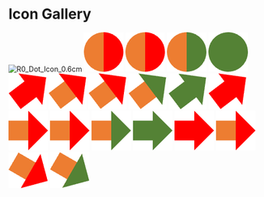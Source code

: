 <!DOCTYPE html>
<html>
<head>
  <title>Public Icon Gallery</title>
</head>
<body>
  <h1>Icon Gallery</h1>
  
  <div>
<img src="https://raw.github.com/DBPFC/dbpfc.github.io/blob/main/R0_Dot_Icon_0.6cm.png" alt="R0_Dot_Icon_0.6cm">
<img src="https://github.com/DBPFC/dbpfc.github.io/blob/main/AR0_Dot_Icon_0.6cm.png" alt="AR0_Dot_Icon_0.6cm">
<img src="https://github.com/DBPFC/dbpfc.github.io/blob/main/AR0_Dot_Icon_0.6cm.png" alt="AR0_Dot_Icon_0.6cm">
<img src="https://github.com/DBPFC/dbpfc.github.io/blob/main/AG0_Dot_Icon_0.6cm.png" alt="AG0_Dot_Icon_0.6cm">
<img src="https://github.com/DBPFC/dbpfc.github.io/blob/main/G0_Dot_Icon_0.6cm.png" alt="G0_Dot_Icon_0.6cm">
<img src="https://github.com/DBPFC/dbpfc.github.io/blob/main/R2_Arrow_Improved.png" alt="R2_Arrow_Improved">
<img src="https://github.com/DBPFC/dbpfc.github.io/blob/main/AR2_Arrow_Improved.png" alt="AR2_Arrow_Improved">
<img src="https://github.com/DBPFC/dbpfc.github.io/blob/main/AR2_Arrow_Improved.png" alt="AR2_Arrow_Improved">
<img src="https://github.com/DBPFC/dbpfc.github.io/blob/main/AG2_Arrow_Improved.png" alt="AG2_Arrow_Improved">
<img src="https://github.com/DBPFC/dbpfc.github.io/blob/main/G2_Arrow_Improved.png" alt="G2_Arrow_Improved">
<img src="https://github.com/DBPFC/dbpfc.github.io/blob/main/R2_Arrow_Improved.png" alt="R2_Arrow_Improved">
<img src="https://github.com/DBPFC/dbpfc.github.io/blob/main/AR3_Arrow_NoChange.png" alt="AR3_Arrow_NoChange">
<img src="https://github.com/DBPFC/dbpfc.github.io/blob/main/AR3_Arrow_NoChange.png" alt="AR3_Arrow_NoChange">
<img src="https://github.com/DBPFC/dbpfc.github.io/blob/main/AG3_Arrow_NoChange.png" alt="AG3_Arrow_NoChange">
<img src="https://github.com/DBPFC/dbpfc.github.io/blob/main/G3_Arrow_NoChange.png" alt="G3_Arrow_NoChange">
<img src="https://github.com/DBPFC/dbpfc.github.io/blob/main/R3_Arrow_NoChange.png" alt="R3_Arrow_NoChange">
<img src="https://github.com/DBPFC/dbpfc.github.io/blob/main/AR3_Arrow_NoChange.png" alt="AR3_Arrow_NoChange">
<img src="https://github.com/DBPFC/dbpfc.github.io/blob/main/AR4_Arrow_Diminished.png" alt="AR4_Arrow_Diminished">
<img src="https://github.com/DBPFC/dbpfc.github.io/blob/main/AG4_Arrow_Diminished.png" alt="AG4_Arrow_Diminished">

 </div>
</body>
</html>
